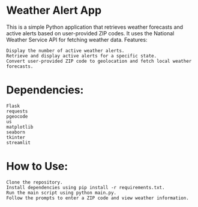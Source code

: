 # Weather Alert App

This is a simple Python application that retrieves weather forecasts and active alerts based on user-provided ZIP codes. It uses the National Weather Service API for fetching weather data.
Features:

    Display the number of active weather alerts.
    Retrieve and display active alerts for a specific state.
    Convert user-provided ZIP code to geolocation and fetch local weather forecasts.

# Dependencies:

    Flask
    requests
    pgeocode
    us
    matplotlib
    seaborn
    tkinter
    streamlit

# How to Use:

    Clone the repository.
    Install dependencies using pip install -r requirements.txt.
    Run the main script using python main.py.
    Follow the prompts to enter a ZIP code and view weather information.


